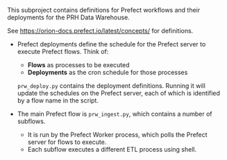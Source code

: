 This subproject contains definitions for Prefect workflows and their deployments for the PRH Data Warehouse.

See https://orion-docs.prefect.io/latest/concepts/ for definitions.

- Prefect deployments define the schedule for the Prefect server to execute Prefect flows. Think of:

  - **Flows** as processes to be executed
  - **Deployments** as the cron schedule for those processes

  `prw_deploy.py` contains the deployment definitions. Running it will update the schedules on the Prefect server, each of which is identified by a flow name in the script.

- The main Prefect flow is `prw_ingest.py`, which contains a number of subflows.
  - It is run by the Prefect Worker process, which polls the Prefect server for flows to execute.
  - Each subflow executes a different ETL process using shell.
